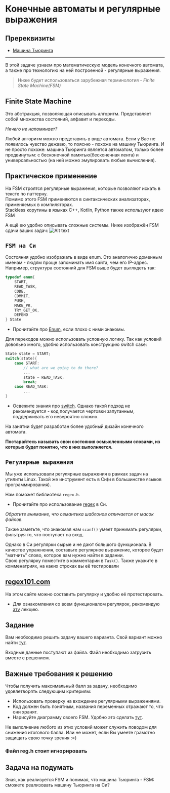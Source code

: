# Конечные автоматы и регулярные выражения

## Пререквизиты

- [Машина Тьюринга](../turing_machine/)

---

В этой задаче узнаем про математическую модель конечного автомата, а также про технологию на ней построенной - регулярные выражения.

> Ниже будет использоваться зарубежная терминология - *Finite State Machine(FSM)*

## Finite State Machine
Это абстракция, позволяющая описывать алгоритм. Представляет собой множества состояний, алфавит и переходы.

*Ничего не напоминает?*

Любой алгоритм можно представить в виде автомата. Если у Вас не появилось чувство дежавю, то поясню - похоже на машину Тьюринга. И не просто похоже: машина Тьюринга является автоматом, только более продвинутым: с бесконечной памятью(бесконечная лента) и универсальностью (на ней можно эмулировать любые вычисления).

## Практическое применение
На FSM строятся регулярные выражения, которые позволяют искать в тексте по паттерну.   
Помимо этого FSM применяются в синтаксических анализаторах, применяемых в компиляторах.    
Stackless корутины в языках С++, Kotlin, Python также используют идею FSM     

А ещё ею удобно описывать сложные системы. Ниже изображён FSM сдачи ваших задач:
![Alt text](./pic/image.png)

## `FSM на Си`
Состояния удобно изображать в виде enum. Это аналогично доменным именам - людям проще запоминать имя сайта, чем его IP-адрес. Например, структура состояний для FSM выше будет выглядеть так:
```C
typedef enum{
    START,
    READ_TASK,
    CODE,
    COMMIT,
    PUSH,
    MAKE_PR,
    TRY_GET_OK,
    DEFEND
} State
```

- Прочитайте про [Enum](https://www.geeksforgeeks.org/enumeration-enum-c/), если плохо с ними знакомы.

Для переходов можно использовать условную логику. Так как условий довольно много, удобно использовать конструкцию switch case:
```C
State state = START;
switch(state){
    case START:
        // what are we going to do there?
        ...
        state = READ_TASK;
        break;
    case READ_TASK:
        ...
}
```

- Освежите знания про [switch](https://www.geeksforgeeks.org/c-switch-statement/). 
Однако такой подход не рекомендуется - код получается чертовки запутанным, поддерживать его невероятно сложно.

На занятии будет разработан более удобный дизайн конечного автомата.

**Постарайтесь называть свои состояния осмысленными словами, из которых будет понятно, что в них выполняется.**

## `Регулярные выражения`

Мы уже использовали регулярные выражения в рамках задач на утилиты Linux. Такой же инструмент есть в Си(и в большинстве языков программирования). 

Нам поможет библиотека ```regex.h```.
- Прочитайте про использование [regex](https://www.scaler.com/topics/c-regex/) в Си.

*Обратите внимание, что семантика шаблонов отличается от масок файлов.*


Также заметьте, что знакомая нам ```scanf()``` умеет принимать регулярки, фильтруя то, что поступает на вход.

Однако в Си регулярки сырые и не дают большого функционала. В качестве упражнения, составьте регулярное выражение, которое будет "матчить" слово, которое вам нужно найти в задании.   
Свою регулярку поместите в комментарии в `Task()`. Также укажите в комменатриях, на каких строках вы её тестировали

## [regex101.com](https://regex101.com/)
На этом сайте можно составить регулярку и удобно её протестировать.

- Для ознакомления со всем функционалом регулярок, рекомендую [эту](https://www.youtube.com/watch?v=ciz9VFwsPmU&list=PLLguubeCGWoaGFEDzduGmBhEgZ62p-Jqv&index=3) лекцию.

## Задание

Вам необходимо решить задачу вашего варианта. Свой вариант можно найти [тут](variants.md).

Входные данные поступают из файла. Файл необходимо загрузить вместе с решением.

## Важные требования к решению
Чтобы получить максимальный балл за задачу, необходимо удовлетворять следующим критериям:
- Использовать проверку на вхождение регулярными выражениями.
- Код должен быть понятным, названия переменных отражают то, что они хранят.
- Нарисуйте диаграмму своего FSM. Удобно это сделать [тут](https://app.diagrams.net/).

Не выполнение любого из этих условий может служить поводом для снижения итогового балла. Или не может, если Вы умеете грамотно защищать свою точку зрения :=)

### Файл reg.h стоит игнорировать

## Задача на подумать

Зная, как реализуется FSM и понимая, что машина Тьюринга - FSM: сможете реализовать машину Тьюринга на Си?


